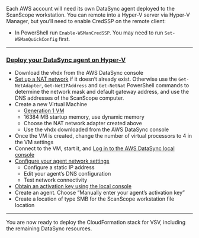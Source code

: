 Each AWS account will need its own DataSync agent deployed to the ScanScope workstation. You can remote into a Hyper-V server via Hyper-V Manager, but you’ll need to enable CredSSP on the remote client:
- In PowerShell run `Enable-WSManCredSSP`. You may need to run `Set-WSManQuickConfig` first.

---
### [Deploy your DataSync agent on Hyper-V](https://docs.aws.amazon.com/datasync/latest/userguide/deploy-agents.html#create-hyper-v-agent)
- Download the vhdx from the AWS DataSync console
- [Set up a NAT network](https://docs.microsoft.com/en-us/virtualization/hyper-v-on-windows/user-guide/setup-nat-network) if it doesn’t already exist. Otherwise use the `Get-NetAdapter`, `Get-NetIPAddress` and `Get-NetNat` PowerShell commands to determine the network mask and default gateway address, and use the DNS addresses of the ScanScope computer.
- Create a new Virtual Machine
    - [Generation 1 VM](https://docs.aws.amazon.com/datasync/latest/userguide/agent-requirements.html#hosts-requirements)
    - 16384 MB startup memory, use dynamic memory
    - Choose the NAT network adapter created above
    - Use the vhdx downloaded from the AWS DataSync console
- Once the VM is created, change the number of virtual processors to 4 in the VM settings
- Connect to the VM, start it, and [Log in to the AWS DataSync local console](https://docs.aws.amazon.com/datasync/latest/userguide/local-console-vm.html#local-console-login)
- [Configure your agent network settings](https://docs.aws.amazon.com/datasync/latest/userguide/local-console-vm.html#network-configration)
    - Configure a static IP address
    - Edit your agent’s DNS configuration
    - Test network connectivity
- [Obtain an activation key using the local console](https://docs.aws.amazon.com/datasync/latest/userguide/local-console-vm.html#get-activation-key)
- Create an agent. Choose “Manually enter your agent’s activation key”
- Create a location of type SMB for the ScanScope workstation file location
---
You are now ready to deploy the CloudFormation stack for VSV, including the remaining DataSync resources.
